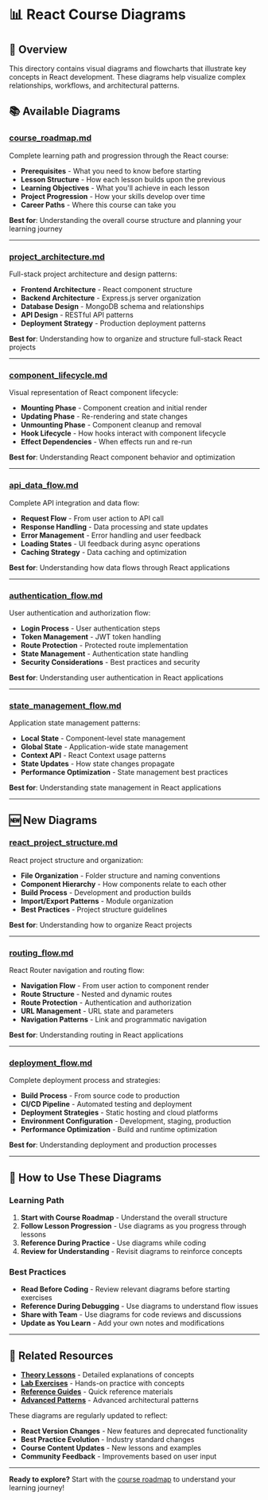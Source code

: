 # 📊 React Course Diagrams

## 🎯 Overview

This directory contains visual diagrams and flowcharts that illustrate key concepts in React development. These diagrams help visualize complex relationships, workflows, and architectural patterns.

## 📚 Available Diagrams

### **[course_roadmap.md](./course_roadmap.md)**
Complete learning path and progression through the React course:
- **Prerequisites** - What you need to know before starting
- **Lesson Structure** - How each lesson builds upon the previous
- **Learning Objectives** - What you'll achieve in each lesson
- **Project Progression** - How your skills develop over time
- **Career Paths** - Where this course can take you

**Best for**: Understanding the overall course structure and planning your learning journey

---

### **[project_architecture.md](./project_architecture.md)**
Full-stack project architecture and design patterns:
- **Frontend Architecture** - React component structure
- **Backend Architecture** - Express.js server organization
- **Database Design** - MongoDB schema and relationships
- **API Design** - RESTful API patterns
- **Deployment Strategy** - Production deployment patterns

**Best for**: Understanding how to organize and structure full-stack React projects

---

### **[component_lifecycle.md](./component_lifecycle.md)**
Visual representation of React component lifecycle:
- **Mounting Phase** - Component creation and initial render
- **Updating Phase** - Re-rendering and state changes
- **Unmounting Phase** - Component cleanup and removal
- **Hook Lifecycle** - How hooks interact with component lifecycle
- **Effect Dependencies** - When effects run and re-run

**Best for**: Understanding React component behavior and optimization

---

### **[api_data_flow.md](./api_data_flow.md)**
Complete API integration and data flow:
- **Request Flow** - From user action to API call
- **Response Handling** - Data processing and state updates
- **Error Management** - Error handling and user feedback
- **Loading States** - UI feedback during async operations
- **Caching Strategy** - Data caching and optimization

**Best for**: Understanding how data flows through React applications

---

### **[authentication_flow.md](./authentication_flow.md)**
User authentication and authorization flow:
- **Login Process** - User authentication steps
- **Token Management** - JWT token handling
- **Route Protection** - Protected route implementation
- **State Management** - Authentication state handling
- **Security Considerations** - Best practices and security

**Best for**: Understanding user authentication in React applications

---

### **[state_management_flow.md](./state_management_flow.md)**
Application state management patterns:
- **Local State** - Component-level state management
- **Global State** - Application-wide state management
- **Context API** - React Context usage patterns
- **State Updates** - How state changes propagate
- **Performance Optimization** - State management best practices

**Best for**: Understanding state management in React applications

---

## 🆕 New Diagrams

### **[react_project_structure.md](./react_project_structure.md)**
React project structure and organization:
- **File Organization** - Folder structure and naming conventions
- **Component Hierarchy** - How components relate to each other
- **Build Process** - Development and production builds
- **Import/Export Patterns** - Module organization
- **Best Practices** - Project structure guidelines

**Best for**: Understanding how to organize React projects

---

### **[routing_flow.md](./routing_flow.md)**
React Router navigation and routing flow:
- **Navigation Flow** - From user action to component render
- **Route Structure** - Nested and dynamic routes
- **Route Protection** - Authentication and authorization
- **URL Management** - URL state and parameters
- **Navigation Patterns** - Link and programmatic navigation

**Best for**: Understanding routing in React applications

---

### **[deployment_flow.md](./deployment_flow.md)**
Complete deployment process and strategies:
- **Build Process** - From source code to production
- **CI/CD Pipeline** - Automated testing and deployment
- **Deployment Strategies** - Static hosting and cloud platforms
- **Environment Configuration** - Development, staging, production
- **Performance Optimization** - Build and runtime optimization

**Best for**: Understanding deployment and production processes

---

## 🎯 How to Use These Diagrams

### **Learning Path**
1. **Start with Course Roadmap** - Understand the overall structure
2. **Follow Lesson Progression** - Use diagrams as you progress through lessons
3. **Reference During Practice** - Use diagrams while coding
4. **Review for Understanding** - Revisit diagrams to reinforce concepts

### **Best Practices**
- **Read Before Coding** - Review relevant diagrams before starting exercises
- **Reference During Debugging** - Use diagrams to understand flow issues
- **Share with Team** - Use diagrams for code reviews and discussions
- **Update as You Learn** - Add your own notes and modifications

---

## 🔗 Related Resources

- **[Theory Lessons](../lesson*/theory/)** - Detailed explanations of concepts
- **[Lab Exercises](../lesson*/lab/)** - Hands-on practice with concepts
- **[Reference Guides](../lesson*/reference/)** - Quick reference materials
- **[Advanced Patterns](../../extras/advanced_patterns.md)** - Advanced architectural patterns

These diagrams are regularly updated to reflect:
- **React Version Changes** - New features and deprecated functionality
- **Best Practice Evolution** - Industry standard changes
- **Course Content Updates** - New lessons and examples
- **Community Feedback** - Improvements based on user input

---

**Ready to explore?** Start with the [course roadmap](./course_roadmap.md) to understand your learning journey!